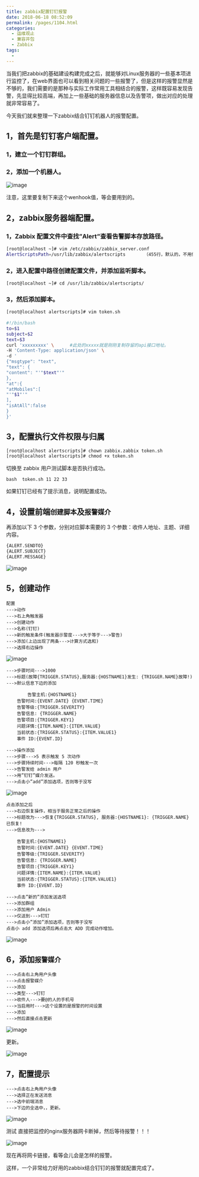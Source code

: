 ```yaml
---
title: zabbix配置钉钉报警
date: 2018-06-18 08:52:09
permalink: /pages/1104.html
categories:
  - 运维观止
  - 兼容并包
  - Zabbix
tags:
  - 
---
```


当我们把zabbix的基础建设构建完成之后，就能够对Linux服务器的一些基本项进行监控了，在web界面也可以看到相关问题的一些报警了，但是这样的报警显然是不够的，我们需要的是那种与实际工作常用工具相结合的报警，这样既容易发现告警，先显得比较高端，再加上一些基础的服务器信息以及告警项，做出对应的处理就非常容易了。

今天我们就来整理一下zabbix结合钉钉机器人的报警配置。

## 1，首先是钉钉客户端配置。

### 1，建立一个钉钉群组。

### 2，添加一个机器人。

![image](https://tvax3.sinaimg.cn/large/008k1Yt0ly1grm5npr7cxj30y60n2gx4.jpg)

注意，这里要复制下来这个wenhook值，等会要用到的。

## 2，zabbix服务器端配置。

### 1，Zabbix 配置文件中查找”Alert”查看告警脚本存放路径。

```sh
[root@localhost ~]# vim /etc/zabbix/zabbix_server.conf
AlertScriptsPath=/usr/lib/zabbix/alertscripts		（455行，默认的，不用修改）
```

### 2，进入配置中路径创建配置文件，并添加监听脚本。

```
[root@localhost ~]# cd /usr/lib/zabbix/alertscripts/
```

### 3，然后添加脚本。

```sh
[root@localhost alertscripts]# vim token.sh
 
#!/bin/bash
to=$1
subject=$2
text=$3
curl 'xxxxxxxxx' \      #此处的xxxxx就是刚刚复制存留的api接口地址。
-H 'Content-Type: application/json' \
-d '
{"msgtype": "text",
"text": {
"content": "'"$text"'"
},
"at":{
"atMobiles":[
"'"$1"'"
],
"isAtAll":false
}
}'
```

## 3，配置执行文件权限与归属

```sh
[root@localhost alertscripts]# chown zabbix.zabbix token.sh
[root@localhost alertscripts]# chmod +x token.sh
```

切换至 zabbix 用户测试脚本是否执行成功。

```
bash  token.sh 11 22 33
```

如果钉钉已经有了提示消息，说明配置成功。

## 4，设置前端`创建脚本`及`报警媒介`

再添加以下 3 个参数，分别对应脚本需要的 3 个参数：收件人地址、主题、详细内容。

```sh
{ALERT.SENDTO}
{ALERT.SUBJECT}
{ALERT.MESSAGE}
```

![image](https://tvax3.sinaimg.cn/large/008k1Yt0ly1grm5oo7juhj30un0i4tn0.jpg)

## 5，创建动作

```
配置
--->动作
--->右上角触发器
--->创建动作
--->名称(钉钉)
--->新的触发条件(触发器示警度--->大于等于--->警告)
--->添加(上边出现了两条--->计算方式选和)
--->选择右边操作
```

![image](https://tva1.sinaimg.cn/large/008k1Yt0ly1grm5oy278lj30py0eiajv.jpg)

```
--->步骤时间--->1000
--->标题(故障{TRIGGER.STATUS},服务器:{HOSTNAME1}发生: {TRIGGER.NAME}故障!)
--->默认信息下边的添加
 
        告警主机:{HOSTNAME1}
	告警时间:{EVENT.DATE} {EVENT.TIME}
	告警等级:{TRIGGER.SEVERITY}
	告警信息: {TRIGGER.NAME}
	告警项目:{TRIGGER.KEY1}
	问题详情:{ITEM.NAME}:{ITEM.VALUE}
	当前状态:{TRIGGER.STATUS}:{ITEM.VALUE1}
	事件 ID:{EVENT.ID}
 
--->操作添加
--->步骤--->5 表示触发 5 次动作
--->步骤持续时间--->每隔 120 秒触发一次
--->告警发给 admin 用户
--->用”钉钉”媒介发送。	
--->点击小”add”添加选项，否则等于没写
```

![image](https://tvax1.sinaimg.cn/large/008k1Yt0ly1grm5p7c6jlj30nz0ks7fp.jpg)

```
点击添加之后
--->右边恢复操作，相当于服务正常之后的操作
--->标题改为--->恢复{TRIGGER.STATUS}, 服务器:{HOSTNAME1}: {TRIGGER.NAME}已恢复!
--->信息改为--->
 
	告警主机:{HOSTNAME1}
	告警时间:{EVENT.DATE} {EVENT.TIME}
	告警等级:{TRIGGER.SEVERITY}
	告警信息: {TRIGGER.NAME}
	告警项目:{TRIGGER.KEY1}
	问题详情:{ITEM.NAME}:{ITEM.VALUE}
	当前状态:{TRIGGER.STATUS}:{ITEM.VALUE1}
	事件 ID:{EVENT.ID}
 
--->点击”新的”添加发送选项
--->添加群组
--->添加用户 Admin
--->仅送到--->钉钉
--->点击小”添加”添加选项，否则等于没写	
点击小 add 添加选项后再点击大 ADD 完成动作增加。
```

![image](https://tva4.sinaimg.cn/large/008k1Yt0ly1grm5pjo808j30p70ivqhz.jpg)

## 6，添加`报警媒介`

```
--->点击右上角用户头像
--->点击报警媒介
--->添加
--->类型--->钉钉
--->收件人--->要@的人的手机号
--->当启用时--->这个设置的是报警的时间设置
--->添加
--->然后直接点击更新
```

![image](https://tvax4.sinaimg.cn/large/008k1Yt0ly1grm5ptgl2jj30mo0cljyf.jpg)

更新。

![image](https://tvax4.sinaimg.cn/large/008k1Yt0ly1grm5q9oekhj30t90k24gr.jpg)

## 7，配置提示

```
--->点击右上角用户头像
--->选择正在发送消息
--->选中前端消息
--->下边的全选中，，更新。
```

![image](https://tva3.sinaimg.cn/large/008k1Yt0ly1grm5qftef9j30oo0igal8.jpg)

测试
直接把监控的nginx服务器网卡断掉，然后等待报警！！！

![image](https://tvax2.sinaimg.cn/large/008k1Yt0ly1grm5qlwl0oj30p30h7n6y.jpg)

现在再将网卡链接，看等会儿会是怎样的报警。

这样，一个非常给力好用的zabbix结合钉钉的报警就配置完成了。

